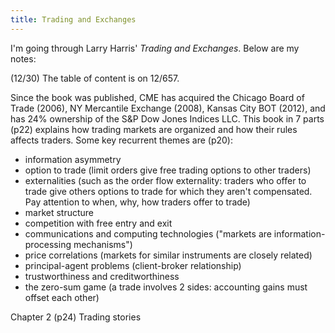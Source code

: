 ```yaml
---
title: Trading and Exchanges
---
```


I'm going through Larry Harris' *Trading and Exchanges*. Below are my notes:

(12/30) The table of content is on 12/657. 

Since the book was published, CME has acquired the Chicago Board of Trade (2006), NY Mercantile Exchange (2008), Kansas City BOT (2012), and has 24% ownership of the S&P Dow Jones Indices LLC. This book in 7 parts (p22) explains how trading markets are organized and how their rules affects traders. Some key recurrent themes are (p20):
- information asymmetry
- option to trade (limit orders give free trading options to other traders)
- externalities (such as the order flow externality: traders who offer to trade give others options to trade for which they aren't compensated. Pay attention to when, why, how traders offer to trade)
- market structure
- competition with free entry and exit
- communications and computing technologies ("markets are information-processing mechanisms")
- price correlations (markets for similar instruments are closely related)
- principal-agent problems (client-broker relationship)
- trustworthiness and creditworthiness
- the zero-sum game (a trade involves 2 sides: accounting gains must offset each other)

Chapter 2 (p24) Trading stories

